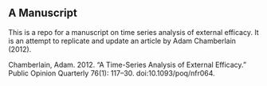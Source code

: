 ## A Manuscript

This is a repo for a manuscript on time series analysis of external efficacy. It is an attempt to replicate and update an article by Adam Chamberlain (2012).

Chamberlain, Adam. 2012. “A Time-Series Analysis of External Efficacy.” Public Opinion Quarterly 76(1): 117–30. doi:10.1093/poq/nfr064.


